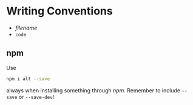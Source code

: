 # Writing Conventions

* *filename*
* `code`

## npm

Use

```bash
npm i alt --save
```

always when installing something through *npm*. Remember to include `--save` or `--save-dev`!
